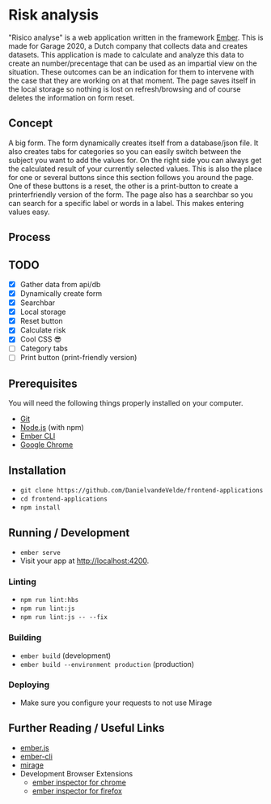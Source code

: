 # Risk analysis

"Risico analyse" is a web application written in the framework [Ember](https://ember-cli,com/). This is made for Garage 2020, a Dutch company that collects data and creates datasets. This application is made to calculate and analyze this data to create an number/precentage that can be used as an impartial view on the situation. These outcomes can be an indication for them to intervene with the case that they are working on at that moment. The page saves itself in the local storage so nothing is lost on refresh/browsing and of course deletes the information on form reset.

## Concept

A big form. The form dynamically creates itself from a database/json file. It also creates tabs for categories so you can easily switch between the subject you want to add the values for. On the right side you can always get the calculated result of your currently selected values. This is also the place for one or several buttons since this section follows you around the page. One of these buttons is a reset, the other is a print-button to create a printerfriendly version of the form. The page also has a searchbar so you can search for a specific label or words in a label. This makes entering values easy.

## Process

## TODO

- [x] Gather data from api/db
- [x] Dynamically create form
- [x] Searchbar
- [x] Local storage
- [x] Reset button
- [x] Calculate risk
- [x] Cool CSS 😎
- [ ] Category tabs
- [ ] Print button (print-friendly version)

## Prerequisites

You will need the following things properly installed on your computer.

* [Git](https://git-scm.com/)
* [Node.js](https://nodejs.org/) (with npm)
* [Ember CLI](https://ember-cli.com/)
* [Google Chrome](https://google.com/chrome/)

## Installation

* `git clone https://github.com/DanielvandeVelde/frontend-applications`
* `cd frontend-applications`
* `npm install`

## Running / Development

* `ember serve`
* Visit your app at [http://localhost:4200](http://localhost:4200).

### Linting

* `npm run lint:hbs`
* `npm run lint:js`
* `npm run lint:js -- --fix`

### Building

* `ember build` (development)
* `ember build --environment production` (production)

### Deploying

* Make sure you configure your requests to not use Mirage

## Further Reading / Useful Links

* [ember.js](https://emberjs.com/)
* [ember-cli](https://ember-cli.com/)
* [mirage](https://www.ember-cli-mirage.com/)
* Development Browser Extensions
  * [ember inspector for chrome](https://chrome.google.com/webstore/detail/ember-inspector/bmdblncegkenkacieihfhpjfppoconhi)
  * [ember inspector for firefox](https://addons.mozilla.org/en-US/firefox/addon/ember-inspector/)
